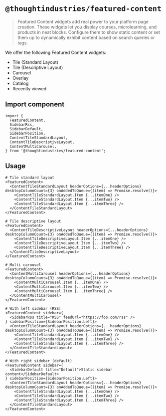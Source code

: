 # `@thoughtindustries/featured-content`

> Featured Content widgets add real power to your platform page creation. These widgets let you display courses, microlearning, and products in neat blocks. Configure them to show static content or set them up to dynamically exhibit content based on search queries or tags.

We offer the following Featured Content widgets:

- Tile (Standard Layout)
- Tile (Descriptive Layout)
- Carousel
- Overlay
- Catalog
- Recently viewed

## Import component

```
import {
  FeaturedContent,
  SidebarRss,
  SidebarDefault,
  SidebarPosition,
  ContentTileStandardLayout,
  ContentTileDescriptiveLayout,
  ContentMultiCarousel,
} from '@thoughtindustries/featured-content';
```

## Usage

```
# Tile standard layout
<FeaturedContent>
  <ContentTileStandardLayout headerOptions={...headerOptions} desktopColumnCount={3} onAddedToQueue={(item) => Promise.resolve()}>
    <ContentTileStandardLayout.Item {...itemOne} />
    <ContentTileStandardLayout.Item {...itemTwo} />
    <ContentTileStandardLayout.Item {...itemThree} />
  </ContentTileStandardLayout>
</FeaturedContent>

# Tile descriptive layout
<FeaturedContent>
  <ContentTileDescriptiveLayout headerOptions={...headerOptions} desktopColumnCount={3} onAddedToQueue={(item) => Promise.resolve()}>
    <ContentTileDescriptiveLayout.Item {...itemOne} />
    <ContentTileDescriptiveLayout.Item {...itemTwo} />
    <ContentTileDescriptiveLayout.Item {...itemThree} />
  </ContentTileDescriptiveLayout>
</FeaturedContent>

# Multi carousel
<FeaturedContent>
  <ContentMultiCarousel headerOptions={...headerOptions} desktopColumnCount={3} onAddedToQueue={(item) => Promise.resolve()}>
    <ContentMultiCarousel.Item {...itemOne} />
    <ContentMultiCarousel.Item {...itemTwo} />
    <ContentMultiCarousel.Item {...itemThree} />
  </ContentMultiCarousel>
</FeaturedContent>

# With left sidebar (RSS)
<FeaturedContent sidebar={
  <SidebarRss title="RSS" feedUrl="https://foo.com/rss" />
} sidebarPosition={SidebarPosition.Left}>
  <ContentTileStandardLayout headerOptions={...headerOptions} desktopColumnCount={3} onAddedToQueue={(item) => Promise.resolve()}>
    <ContentTileStandardLayout.Item {...itemOne} />
    <ContentTileStandardLayout.Item {...itemTwo} />
    <ContentTileStandardLayout.Item {...itemThree} />
  </ContentTileStandardLayout>
</FeaturedContent>

# With right sidebar (default)
<FeaturedContent sidebar={
  <SidebarDefault title="Default">Static sidebar content</SidebarDefault>
} sidebarPosition={SidebarPosition.Left}>
  <ContentTileStandardLayout headerOptions={...headerOptions} desktopColumnCount={3} onAddedToQueue={(item) => Promise.resolve()}>
    <ContentTileStandardLayout.Item {...itemOne} />
    <ContentTileStandardLayout.Item {...itemTwo} />
    <ContentTileStandardLayout.Item {...itemThree} />
  </ContentTileStandardLayout>
</FeaturedContent>
```
